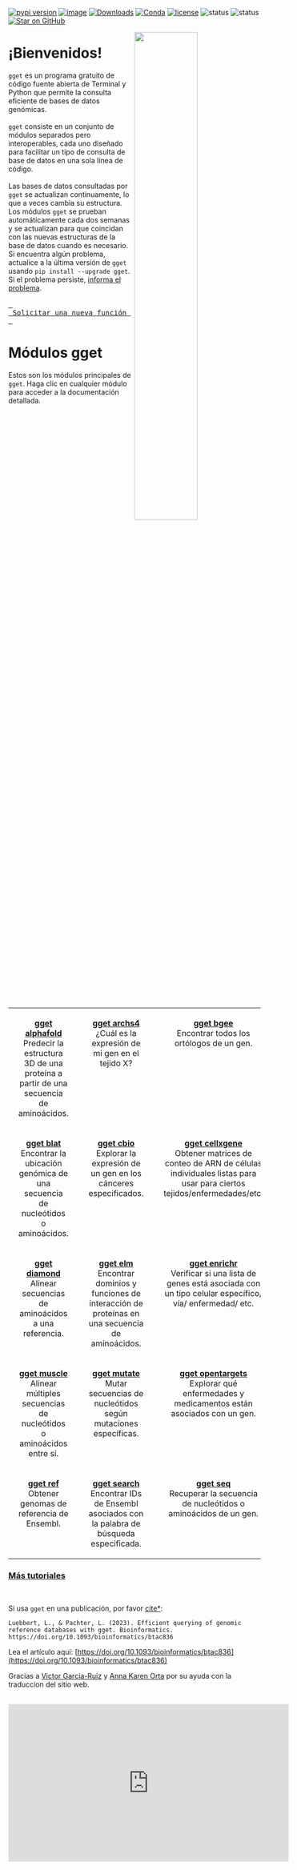 [![pypi version](https://img.shields.io/pypi/v/gget)](https://pypi.org/project/gget)
[![image](https://anaconda.org/bioconda/gget/badges/version.svg)](https://anaconda.org/bioconda/gget)
[![Downloads](https://static.pepy.tech/personalized-badge/gget?period=total&units=international_system&left_color=grey&right_color=brightgreen&left_text=Downloads)](https://pepy.tech/project/gget)
[![Conda](https://img.shields.io/conda/dn/bioconda/gget?logo=Anaconda)](https://anaconda.org/bioconda/gget)
[![license](https://img.shields.io/pypi/l/gget)](LICENSE)
![status](https://github.com/pachterlab/gget/actions/workflows/ci.yml/badge.svg)
![status](https://github.com/lauraluebbert/test_gget_alphafold/actions/workflows/CI_alphafold.yml/badge.svg)
[![Star on GitHub](https://img.shields.io/github/stars/pachterlab/gget.svg?style=social)](https://github.com/pachterlab/gget/)  

[<img align="right" width="50%" height="50%" src="https://github.com/pachterlab/gget/blob/main/docs/assets/website_v2_gget_overview.png?raw=true" />](https://raw.githubusercontent.com/pachterlab/gget/main/figures/gget_overview.png)

# ¡Bienvenidos!
  
`gget` es un programa gratuito de código fuente abierta de Terminal y Python que permite la consulta eficiente de bases de datos genómicas.  
<br>
`gget` consiste en un conjunto de módulos separados pero interoperables, cada uno diseñado para facilitar un tipo de consulta de base de datos en una sola línea de código.  
<br>
Las bases de datos consultadas por `gget` se actualizan continuamente, lo que a veces cambia su estructura. Los módulos `gget` se prueban automáticamente cada dos semanas y se actualizan para que coincidan con las nuevas estructuras de la base de datos cuando es necesario. Si encuentra algún problema, actualice a la última versión de `gget` usando `pip install --upgrade gget`. Si el problema persiste, [informa el problema](https://github.com/pachterlab/gget/issues/new/choose).  
<br>
[<kbd> <br> Solicitar una nueva función <br> </kbd>](https://github.com/pachterlab/gget/issues/new/choose)
<br>

# Módulos gget

Estos son los módulos principales de `gget`. Haga clic en cualquier módulo para acceder a la documentación detallada.

<table style="width:100%; table-layout:fixed;">
  <tr>
    <td style="width:25%; padding:20px; text-align:center; vertical-align:top;"><a href="/gget/es/alphafold.md"><strong>gget alphafold</strong></a><br>Predecir la estructura 3D de una proteína a partir de una secuencia de aminoácidos.</td>
    <td style="width:25%; padding:20px; text-align:center; vertical-align:top;"><a href="/gget/es/archs4.md"><strong>gget archs4</strong></a><br>¿Cuál es la expresión de mi gen en el tejido X?</td>
    <td style="width:25%; padding:20px; text-align:center; vertical-align:top;"><a href="/gget/es/bgee.md"><strong>gget bgee</strong></a><br>Encontrar todos los ortólogos de un gen.</td>
    <td style="width:25%; padding:20px; text-align:center; vertical-align:top;"><a href="/gget/es/blast.md"><strong>gget blast</strong></a><br>Realizar un BLAST de una secuencia de nucleótidos o aminoácidos.</td>
  </tr>
  <tr>
    <td style="width:25%; padding:20px; text-align:center; vertical-align:top;"><a href="/gget/es/blat.md"><strong>gget blat</strong></a><br>Encontrar la ubicación genómica de una secuencia de nucleótidos o aminoácidos.</td>
    <td style="width:25%; padding:20px; text-align:center; vertical-align:top;"><a href="/gget/es/cbio.md"><strong>gget cbio</strong></a><br>Explorar la expresión de un gen en los cánceres especificados.</td>
    <td style="width:25%; padding:20px; text-align:center; vertical-align:top;"><a href="/gget/es/cellxgene.md"><strong>gget cellxgene</strong></a><br>Obtener matrices de conteo de ARN de células individuales listas para usar para ciertos tejidos/enfermedades/etc.</td>
    <td style="width:25%; padding:20px; text-align:center; vertical-align:top;"><a href="/gget/es/cosmic.md"><strong>gget cosmic</strong></a><br>Buscar genes, mutaciones y otros factores asociados con ciertos cánceres.</td>
  </tr>
  <tr>
    <td style="width:25%; padding:20px; text-align:center; vertical-align:top;"><a href="/gget/es/diamond.md"><strong>gget diamond</strong></a><br>Alinear secuencias de aminoácidos a una referencia.</td>
    <td style="width:25%; padding:20px; text-align:center; vertical-align:top;"><a href="/gget/es/elm.md"><strong>gget elm</strong></a><br>Encontrar dominios y funciones de interacción de proteínas en una secuencia de aminoácidos.</td>
    <td style="width:25%; padding:20px; text-align:center; vertical-align:top;"><a href="/gget/es/enrichr.md"><strong>gget enrichr</strong></a><br>Verificar si una lista de genes está asociada con un tipo celular específico/ vía/ enfermedad/ etc.</td>
    <td style="width:25%; padding:20px; text-align:center; vertical-align:top;"><a href="/gget/es/info.md"><strong>gget info</strong></a><br>Recuperar toda la información asociada con un ID de Ensembl.</td>
  </tr>
  <tr>
    <td style="width:25%; padding:20px; text-align:center; vertical-align:top;"><a href="/gget/es/muscle.md"><strong>gget muscle</strong></a><br>Alinear múltiples secuencias de nucleótidos o aminoácidos entre sí.</td>
    <td style="width:25%; padding:20px; text-align:center; vertical-align:top;"><a href="/gget/es/mutate.md"><strong>gget mutate</strong></a><br>Mutar secuencias de nucleótidos según mutaciones específicas.</td>
    <td style="width:25%; padding:20px; text-align:center; vertical-align:top;"><a href="/gget/es/opentargets.md"><strong>gget opentargets</strong></a><br>Explorar qué enfermedades y medicamentos están asociados con un gen.</td>
    <td style="width:25%; padding:20px; text-align:center; vertical-align:top;"><a href="/gget/es/pdb.md"><strong>gget pdb</strong></a><br>Recuperar datos de la Base de Datos de Proteínas (PDB) según un ID de PDB.</td>
  </tr>
  <tr>
    <td style="width:25%; padding:20px; text-align:center; vertical-align:top;"><a href="/gget/es/ref.md"><strong>gget ref</strong></a><br>Obtener genomas de referencia de Ensembl.</td>
    <td style="width:25%; padding:20px; text-align:center; vertical-align:top;"><a href="/gget/es/search.md"><strong>gget search</strong></a><br>Encontrar IDs de Ensembl asociados con la palabra de búsqueda especificada.</td>
    <td style="width:25%; padding:20px; text-align:center; vertical-align:top;"><a href="/gget/es/seq.md"><strong>gget seq</strong></a><br>Recuperar la secuencia de nucleótidos o aminoácidos de un gen.</td>
  </tr>
</table>


### [Más tutoriales](https://github.com/pachterlab/gget_examples)

<br>  

Si usa `gget` en una publicación, por favor [cite*](cite.md):    
```
Luebbert, L., & Pachter, L. (2023). Efficient querying of genomic reference databases with gget. Bioinformatics. https://doi.org/10.1093/bioinformatics/btac836
```
Lea el artículo aquí: [https://doi.org/10.1093/bioinformatics/btac836](https://doi.org/10.1093/bioinformatics/btac836)

Gracias a [Victor Garcia-Ruiz](https://github.com/victorg775) y [Anna Karen Orta](https://www.linkedin.com/in/akorta/) por su ayuda con la traduccion del sitio web.  

<br>  
<iframe width="560" height="315" src="https://www.youtube.com/embed/cVR0k6Mt97o?si=BJwRyaymmxF9w65f" title="YouTube video player" frameborder="0" allow="accelerometer; autoplay; clipboard-write; encrypted-media; gyroscope; picture-in-picture; web-share" allowfullscreen></iframe>
